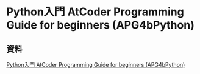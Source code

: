 # Python入門 AtCoder Programming Guide for beginners (APG4bPython)

## 資料
[Python入門 AtCoder Programming Guide for beginners (APG4bPython)](https://atcoder.jp/contests/APG4bPython)
